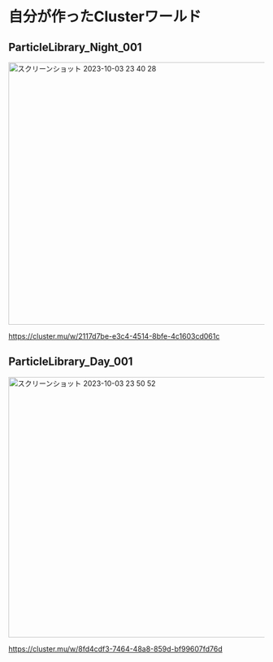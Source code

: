 # 自分が作ったClusterワールド
## ParticleLibrary_Night_001
<img width="517" alt="スクリーンショット 2023-10-03 23 40 28" src="https://github.com/UetaKento/ClusterCreatorKit_v1/assets/69253001/ec7d9cf8-2c50-44ed-bf2a-fa119be8472a">

https://cluster.mu/w/2117d7be-e3c4-4514-8bfe-4c1603cd061c
## ParticleLibrary_Day_001
<img width="513" alt="スクリーンショット 2023-10-03 23 50 52" src="https://github.com/UetaKento/ClusterCreatorKit_v1/assets/69253001/2101ba54-88f7-40c0-9c9b-8284484a9e21">

https://cluster.mu/w/8fd4cdf3-7464-48a8-859d-bf99607fd76d
